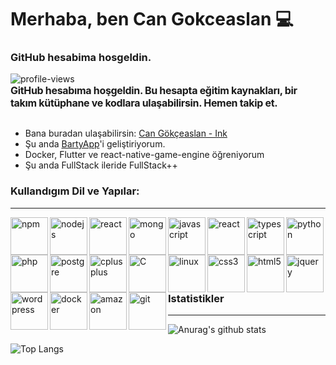 # Merhaba, ben Can Gokceaslan 💻
### GitHub hesabima hosgeldin.

![profile-views](https://komarev.com/ghpvc/?username=cangokceaslan&color=brightgreen)

<div style="display:flex; flex-direction:row;text-align-vertical:center;justify-content:center;align-items:center;margin-top:-30px">

<div style="flex:5;font-weight:bold;font-size:16px;letter-spacing:-0.32px;text-align-vertical:center !important;justify-content:center;align-items:center;">

GitHub hesabıma hoşgeldin. Bu hesapta eğitim kaynakları, bir takım kütüphane ve kodlara ulaşabilirsin. Hemen takip et.

</div>
</div>

- Bana buradan ulaşabilirsin: [Can Gökçeaslan - Ink](https://ink.cangokceaslan.com)
- Şu anda <a target="__blank" href="https://www.linkedin.com/company/bartyappcorporate/">BartyApp</a>'i geliştiriyorum.
- Docker, Flutter ve react-native-game-engine öğreniyorum
- Şu anda FullStack ileride FullStack++

<h3>
Kullandıgım Dil ve Yapılar:
</h3>

<hr />

<img align="left" alt="npm" width="60px" src="https://icongr.am/devicon/npm-original-wordmark.svg?size=60&color=currentColor" target="_blank" />

<img align="left" alt="nodejs" width="60px" src="https://icongr.am/devicon/nodejs-original.svg?size=60&color=currentColor" target="_blank" />

<img align="left" alt="react" width="60px" src="https://icongr.am/devicon/express-original.svg?size=60&color=currentColor" target="_blank" />

<img align="left" alt="mongo" width="60px" src="https://icongr.am/devicon/mongodb-original.svg?size=60&color=currentColor" target="_blank" />

<img align="left" alt="javascript" width="60px" src="https://icongr.am/devicon/javascript-original.svg?size=60&color=currentColor" target="_blank" />

<img align="left" alt="react" width="60px" src="https://icongr.am/devicon/react-original-wordmark.svg?size=60&color=currentColor" target="_blank" />

<img align="left" alt="typescript" width="60px" src="https://icongr.am/devicon/typescript-original.svg?size=60&color=currentColor" target="_blank" />

<img align="left" alt="python" width="60px" src="https://icongr.am/devicon/python-original.svg?size=60&color=currentColor" target="_blank" />

<img align="left" alt="php" width="60px" src="https://icongr.am/devicon/php-original.svg?size=60&color=currentColor" target="_blank" />

<img align="left" alt="postgre" width="60px" src="https://icongr.am/devicon/mysql-original.svg?size=60&color=currentColor" target="_blank" />

<img align="left" alt="cplusplus" width="60px" src="https://icongr.am/devicon/cplusplus-original.svg?size=60&color=currentColor" target="_blank" />

<img align="left" alt="C" width="60px" src="https://icongr.am/devicon/c-original.svg?size=60&color=currentColor" target="_blank" />

<img align="left" alt="linux" width="60px" src="https://icongr.am/devicon/linux-original.svg?size=60&color=currentColor" target="_blank" />

<img align="left" alt="css3" width="60px" src="https://icongr.am/devicon/css3-original.svg?size=128&color=currentColor" target="_blank" />

<img align="left" alt="html5" width="60px" src="https://icongr.am/devicon/html5-original.svg?size=128&color=currentColor" target="_blank" />

<img align="left" alt="jquery" width="60px" src="https://icongr.am/devicon/jquery-original.svg?size=128&color=currentColor" target="_blank" />

<img align="left" alt="wordpress" width="60px" src="https://icongr.am/devicon/wordpress-original.svg?size=128&color=currentColor" target="_blank" />

<img align="left" alt="docker" width="60px" src="https://icongr.am/devicon/android-original.svg?size=128&color=currentColor" target="_blank" />
  
<img align="left" alt="amazon" width="60px" src="https://icongr.am/devicon/amazonwebservices-original-wordmark.svg?size=60&color=currentColor" target="_blank" />

<img align="left" alt="git" width="60px" src="https://icongr.am/devicon/git-original.svg?size=60&color=currentColor" target="_blank" />  

<br />
<br />
<br />
<br />
<br />
<h3>
Istatistikler
</h3>

<hr />


![Anurag's github stats](https://github-readme-stats.vercel.app/api?username=cangokceaslan&count_private=true&show_icons=true&theme=dark)

![Top Langs](https://github-readme-stats.vercel.app/api/top-langs/?username=cangokceaslan&theme=dark&layout=compact&hide=glsl&langs_count=10)
